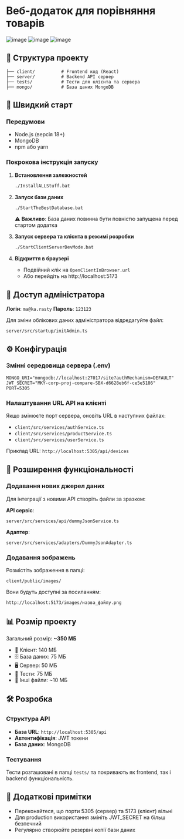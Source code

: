 # Веб-додаток для порівняння товарів
![image](https://github.com/user-attachments/assets/262010fc-683d-4176-8510-bc8827b6b85a)
![image](https://github.com/user-attachments/assets/3fc383ce-6457-4a51-91fe-c2559ac1daf5)
![image](https://github.com/user-attachments/assets/60d0e1d3-6693-460b-a99d-c712f6124aed)

## 📁 Структура проекту

```
├── client/          # Frontend код (React)
├── server/          # Backend API сервер
├── tests/           # Тести для клієнта та сервера
├── mongo/           # База даних MongoDB
```

## 🚀 Швидкий старт

### Передумови
- Node.js (версія 18+)
- MongoDB
- npm або yarn

### Покрокова інструкція запуску

1. **Встановлення залежностей**
   ```bash
   ./InstallALLStuff.bat
   ```

2. **Запуск бази даних**
   ```bash
   ./StartTheBestDatabase.bat
   ```
   ⚠️ **Важливо**: База даних повинна бути повністю запущена перед стартом додатка

3. **Запуск сервера та клієнта в режимі розробки**
   ```bash
   ./StartClientServerDevMode.bat
   ```

4. **Відкриття в браузері**
   - Подвійний клік на `OpenClientInBrowser.url`
   - Або перейдіть на http://localhost:5173

## 👤 Доступ адміністратора

**Логін**: `ma@ka.rasty`
**Пароль**: `123123`

Для зміни облікових даних адміністратора відредагуйте файл:
```
server/src/startup/initAdmin.ts
```

## ⚙️ Конфігурація

### Змінні середовища сервера (.env)
```env
MONGO_URI="mongodb://localhost:27017/site?authMechanism=DEFAULT"
JWT_SECRET="MKY-corp-proj-compare-SBX-d6628eb6f-ce5e5186"
PORT=5305
```

### Налаштування URL API на клієнті
Якщо змінюєте порт сервера, оновіть URL в наступних файлах:
- `client/src/services/authService.ts`
- `client/src/services/productService.ts`
- `client/src/services/userService.ts`

Приклад URL: `http://localhost:5305/api/devices`

## 🔌 Розширення функціональності

### Додавання нових джерел даних
Для інтеграції з новими API створіть файли за зразком:

**API сервіс**:
```
server/src/services/api/dummyJsonService.ts
```

**Адаптер**:
```
server/src/services/adapters/DummyJsonAdapter.ts
```

### Додавання зображень
Розмістіть зображення в папці:
```
client/public/images/
```

Вони будуть доступні за посиланням:
```
http://localhost:5173/images/назва_файлу.png
```

## 📊 Розмір проекту

Загальний розмір: **~350 МБ**

- 📱 Клієнт: 140 МБ
- 🗄️ База даних: 75 МБ
- 🖥️ Сервер: 50 МБ
- 🧪 Тести: 75 МБ
- 📄 Інші файли: ~10 МБ

## 🛠️ Розробка

### Структура API
- **База URL**: `http://localhost:5305/api`
- **Автентифікація**: JWT токени
- **База даних**: MongoDB

### Тестування
Тести розташовані в папці `tests/` та покривають як frontend, так і backend функціональність.

## 📝 Додаткові примітки

- Переконайтеся, що порти 5305 (сервер) та 5173 (клієнт) вільні
- Для production використання змініть JWT_SECRET на більш безпечний
- Регулярно створюйте резервні копії бази даних
